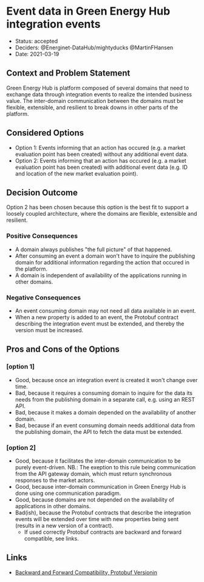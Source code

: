 # Event data in Green Energy Hub integration events

* Status: accepted
* Deciders: @Energinet-DataHub/mightyducks @MartinFHansen
* Date: 2021-03-19

## Context and Problem Statement

Green Energy Hub is platform composed of several domains that need to exchange data through integration events to realize the intended business value. The inter-domain communication between the domains must be flexible, extensible, and resilient to break downs in other parts of the platform.

## Considered Options

* Option 1: Events informing that an action has occured (e.g. a market evaluation point has been created) without any additional event data.
* Option 2: Events informing that an action has occured (e.g. a market evaluation point has been created) with additional event data (e.g. ID and location of the new market evaluation point).

## Decision Outcome

Option 2 has been chosen because this option is the best fit to support a loosely coupled architecture, where the domains are flexible, extensible and resilient.

### Positive Consequences

* A domain always publishes "the full picture" of that happened.
* After consuming an event a domain won't have to inquire the publishing domain for additional information regarding the action that occured in the platform.
* A domain is independent of availability of the applications running in other domains.

### Negative Consequences

* An event consuming domain may not need all data available in an event.
* When a new property is added to an event, the Protobuf contract describing the integration event must be extended, and thereby the version must be increased.

## Pros and Cons of the Options

### [option 1]

* Good, because once an integration event is created it won't change over time.
* Bad, because it requires a consuming domain to inquire for the data its needs from the publishing domain in a separate call, e.g. using an REST API.
* Bad, because it makes a domain depended on the availability of another domain.
* Bad, because if an event consuming domain needs additional data from the publishing domain, the API to fetch the data must be extended.

### [option 2]

* Good, because it facilitates the inter-domain communication to be purely event-driven. NB.: The exeption to this rule being communication from the API gateway domain, which must return synchronous responses to the market actors.
* Good, because inter-domain communication in Green Energy Hub is done using one communication paradigm.
* Good, because domains are not depended on the availability of applications in other domains.
* Bad(ish), because the Protobuf contracts that describe the integration events will be extended over time with new properties being sent (results in a new version of a contract).
  * If used correctly Protobuf contracts are backward and forward compatible, see links.

## Links

* [Backward and Forward Compatibility, Protobuf Versionin](https://www.beautifulcode.co/blog/88-backward-and-forward-compatibility-protobuf-versioning-serialization)
